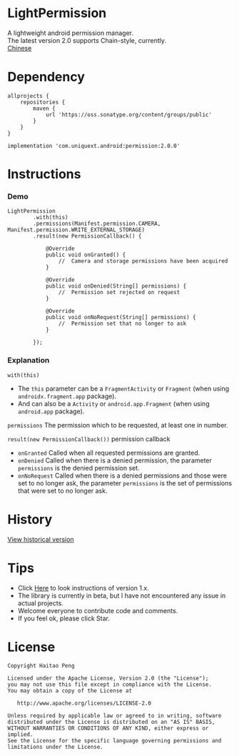 # LightPermission
A lightweight android permission manager.
<br>The latest version 2.0 supports Chain-style, currently.
<br>[Chinese](https://github.com/AndroidSupport/LightPermission/blob/master/README_zh.md)

# Dependency
```
allprojects {
    repositories {
        maven {
            url 'https://oss.sonatype.org/content/groups/public'
        }
    }
}

implementation 'com.uniquext.android:permission:2.0.0'
```

# Instructions
### Demo
```
LightPermission
        .with(this)
        .permissions(Manifest.permission.CAMERA, Manifest.permission.WRITE_EXTERNAL_STORAGE)
        .result(new PermissionCallback() {

            @Override
            public void onGranted() {
                //  Camera and storage permissions have been acquired
            }

            @Override
            public void onDenied(String[] permissions) {
                //  Permission set rejected on request
            }

            @Override
            public void onNoRequest(String[] permissions) {
                //  Permission set that no longer to ask
            }

        });
```
### Explanation
`with(this)`
* The `this` parameter can be a `FragmentActivity` or `Fragment` (when using `androidx.fragment.app` package).
* And can also be a `Activity` or `android.app.Fragment` (when using `android.app` package).

`permissions`
The permission which to be requested, at least one in number.

`result(new PermissionCallback())`
permission callback
* `onGranted` Called when all requested permissions are granted.
* `onDenied` Called when there is a denied permission, the parameter `permissions` is the denied permission set.
* `onNoRequest` Called when there is a denied permissions and those were set to no longer ask, the parameter `permissions` is the set of permissions that were set to no longer ask.

# History
[View historical version](https://github.com/AndroidSupport/LightPermission/releases)

# Tips
* Click [Here](https://github.com/AndroidSupport/LightPermission/blob/master/README_v1.md) to look instructions of version 1.x.
* The library is currently in beta, but I have not encountered any issue in actual projects.
* Welcome everyone to contribute code and comments.
* If you feel ok, please click Star.

# License
```
Copyright Haitao Peng

Licensed under the Apache License, Version 2.0 (the "License");
you may not use this file except in compliance with the License.
You may obtain a copy of the License at

   http://www.apache.org/licenses/LICENSE-2.0

Unless required by applicable law or agreed to in writing, software
distributed under the License is distributed on an "AS IS" BASIS,
WITHOUT WARRANTIES OR CONDITIONS OF ANY KIND, either express or implied.
See the License for the specific language governing permissions and
limitations under the License.
```
